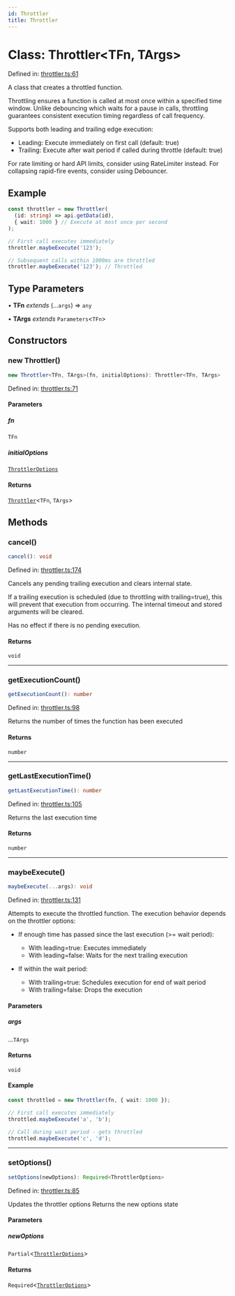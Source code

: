 ```yaml
---
id: Throttler
title: Throttler
---
```


<!-- DO NOT EDIT: this page is autogenerated from the type comments -->

# Class: Throttler\<TFn, TArgs\>

Defined in: [throttler.ts:61](https://github.com/TanStack/bouncer/blob/main/packages/pacer/src/throttler.ts#L61)

A class that creates a throttled function.

Throttling ensures a function is called at most once within a specified time window.
Unlike debouncing which waits for a pause in calls, throttling guarantees consistent
execution timing regardless of call frequency.

Supports both leading and trailing edge execution:
- Leading: Execute immediately on first call (default: true)
- Trailing: Execute after wait period if called during throttle (default: true)

For rate limiting or hard API limits, consider using RateLimiter instead.
For collapsing rapid-fire events, consider using Debouncer.

## Example

```ts
const throttler = new Throttler(
  (id: string) => api.getData(id),
  { wait: 1000 } // Execute at most once per second
);

// First call executes immediately
throttler.maybeExecute('123');

// Subsequent calls within 1000ms are throttled
throttler.maybeExecute('123'); // Throttled
```

## Type Parameters

• **TFn** *extends* (...`args`) => `any`

• **TArgs** *extends* `Parameters`\<`TFn`\>

## Constructors

### new Throttler()

```ts
new Throttler<TFn, TArgs>(fn, initialOptions): Throttler<TFn, TArgs>
```

Defined in: [throttler.ts:71](https://github.com/TanStack/bouncer/blob/main/packages/pacer/src/throttler.ts#L71)

#### Parameters

##### fn

`TFn`

##### initialOptions

[`ThrottlerOptions`](../interfaces/throttleroptions.md)

#### Returns

[`Throttler`](throttler.md)\<`TFn`, `TArgs`\>

## Methods

### cancel()

```ts
cancel(): void
```

Defined in: [throttler.ts:174](https://github.com/TanStack/bouncer/blob/main/packages/pacer/src/throttler.ts#L174)

Cancels any pending trailing execution and clears internal state.

If a trailing execution is scheduled (due to throttling with trailing=true),
this will prevent that execution from occurring. The internal timeout and
stored arguments will be cleared.

Has no effect if there is no pending execution.

#### Returns

`void`

***

### getExecutionCount()

```ts
getExecutionCount(): number
```

Defined in: [throttler.ts:98](https://github.com/TanStack/bouncer/blob/main/packages/pacer/src/throttler.ts#L98)

Returns the number of times the function has been executed

#### Returns

`number`

***

### getLastExecutionTime()

```ts
getLastExecutionTime(): number
```

Defined in: [throttler.ts:105](https://github.com/TanStack/bouncer/blob/main/packages/pacer/src/throttler.ts#L105)

Returns the last execution time

#### Returns

`number`

***

### maybeExecute()

```ts
maybeExecute(...args): void
```

Defined in: [throttler.ts:131](https://github.com/TanStack/bouncer/blob/main/packages/pacer/src/throttler.ts#L131)

Attempts to execute the throttled function. The execution behavior depends on the throttler options:

- If enough time has passed since the last execution (>= wait period):
  - With leading=true: Executes immediately
  - With leading=false: Waits for the next trailing execution

- If within the wait period:
  - With trailing=true: Schedules execution for end of wait period
  - With trailing=false: Drops the execution

#### Parameters

##### args

...`TArgs`

#### Returns

`void`

#### Example

```ts
const throttled = new Throttler(fn, { wait: 1000 });

// First call executes immediately
throttled.maybeExecute('a', 'b');

// Call during wait period - gets throttled
throttled.maybeExecute('c', 'd');
```

***

### setOptions()

```ts
setOptions(newOptions): Required<ThrottlerOptions>
```

Defined in: [throttler.ts:85](https://github.com/TanStack/bouncer/blob/main/packages/pacer/src/throttler.ts#L85)

Updates the throttler options
Returns the new options state

#### Parameters

##### newOptions

`Partial`\<[`ThrottlerOptions`](../interfaces/throttleroptions.md)\>

#### Returns

`Required`\<[`ThrottlerOptions`](../interfaces/throttleroptions.md)\>
